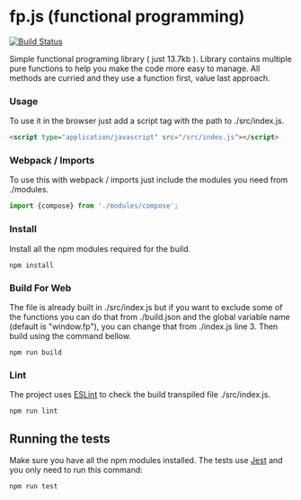 # fp.js (functional programming) 
[![Build Status](https://travis-ci.org/Pietroiu/fp.svg?branch=master)](https://travis-ci.org/Pietroiu/fp)

Simple functional programing library ( just 13.7kb ). Library contains multiple pure functions to help you make the code more easy to manage. All methods are curried and they use a function first, value last approach.
### Usage
To use it in the browser just add a script tag with the path to ./src/index.js.
```html
<script type="application/javascript" src="/src/index.js"></script>
```
### Webpack / Imports
To use this with webpack / imports just include the modules you need from ./modules.
```javascript
import {compose} from './modules/compose';
```
### Install
Install all the npm modules required for the build.
```
npm install
```
### Build For Web
The file is already built in ./src/index.js but if you want to exclude some of the functions you can do that from ./build.json and the global variable name (default is "window.fp"), you can change that from ./index.js line 3. Then build using the command bellow.
```
npm run build
```
### Lint
The project uses [ESLint](https://eslint.org/) to check the build transpiled file ./src/index.js.
```
npm run lint
```
## Running the tests
Make sure you have all the npm modules installed. The tests use [Jest](https://jestjs.io/) and you only need to run this command:
```
npm run test
```
